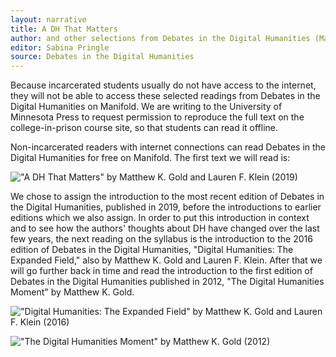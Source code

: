```yaml
---
layout: narrative
title: A DH That Matters
author: and other selections from Debates in the Digital Humanities (Matthew K. Gold and Lauren F. Klein, Editors)
editor: Sabina Pringle
source: Debates in the Digital Humanities
---
```


Because incarcerated students usually do not have access to the internet, they will not be able to access these selected readings from Debates in the Digital Humanities on Manifold. We are writing to the University of Minnesota Press to request permission to reproduce the full text on the college-in-prison course site, so that students can read it offline.

Non-incarcerated readers with internet connections can read Debates in the Digital Humanities for free on Manifold. The first text we will read is:

!["A DH That Matters" by Matthew K. Gold and Lauren F. Klein (2019)](https://dhdebates.gc.cuny.edu/read/untitled-f2acf72c-a469-49d8-be35-67f9ac1e3a60/section/0cd11777-7d1b-4f2c-8fdf-4704e827c2c2#intro)   

We chose to assign the introduction to the most recent edition of Debates in the Digital Humanities, published in 2019, before the introductions to earlier editions which we also assign. In order to put this introduction in context and to see how the authors' thoughts about DH have changed over the last few years, the next reading on the syllabus is the introduction to the 2016 edition of Debates in the Digital Humanities, "Digital Humanities: The Expanded Field," also by Matthew K. Gold and Lauren F. Klein. After that we will go further back in time and read the introduction to the first edition of Debates in the Digital Humanities published in 2012, "The Digital Humanities Moment" by Matthew K. Gold.

!["Digital Humanities: The Expanded Field" by Matthew K. Gold and Lauren F. Klein (2016)](https://dhdebates.gc.cuny.edu/read/untitled/section/14b686b2-bdda-417f-b603-96ae8fbbfd0f#intro)

!["The Digital Humanities Moment" by Matthew K. Gold (2012)](https://dhdebates.gc.cuny.edu/read/untitled-88c11800-9446-469b-a3be-3fdb36bfbd1e/section/fcd2121c-0507-441b-8a01-dc35b8baeec6#intro)
